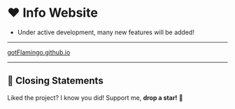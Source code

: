 # ❤ Info Website
* Under active development, many new features will be added!

---
[gotFlamingo.github.io](https://gotflamingo.github.io/)

---

## 📜 Closing Statements

Liked the project? I know you did! Support me, **drop a star!** 🙏
